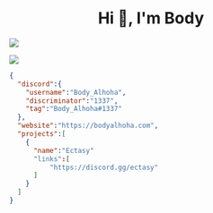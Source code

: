 <h1 align="center">Hi 👋, I'm Body</h1>
<p align="left"><img align="center" src="https://github-readme-stats.vercel.app/api?username=Body-Alhoha&show_icons=true&icon_color=805AD5&text_color=666666&bg_color=ffffff00&hide_title=true&include_all_commits=true&count_private=true&hide_border=false&hide=contribs)"></p>

<p align="left"><img align="center" src="https://github-readme-stats.vercel.app/api/top-langs/?username=Body-Alhoha&show_icons=true&icon_color=805AD5&text_color=666666&bg_color=ffffff00&hide_title=true&include_all_commits=true&count_private=true&hide_border=false&hide=contribs)"></p>

```json
{
  "discord":{
    "username":"Body_Alhoha",
    "discriminator":"1337",
    "tag":"Body_Alhoha#1337"
  },
  "website":"https://bodyalhoha.com",
  "projects":[
    {
      "name":"Ectasy"
      "links":[
          "https://discord.gg/ectasy"
      ]
    }
  ]
}
```
